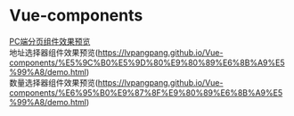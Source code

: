 # Vue-components
<a href="https://lvpangpang.github.io/Vue-components/PC%E7%AB%AF%E5%88%86%E9%A1%B5/demo.html">PC端分页组件效果预览</a><br/>
地址选择器组件效果预览(https://lvpangpang.github.io/Vue-components/%E5%9C%B0%E5%9D%80%E9%80%89%E6%8B%A9%E5%99%A8/demo.html)<br/>
数量选择器组件效果预览(https://lvpangpang.github.io/Vue-components/%E6%95%B0%E9%87%8F%E9%80%89%E6%8B%A9%E5%99%A8/demo.html)<br/>
